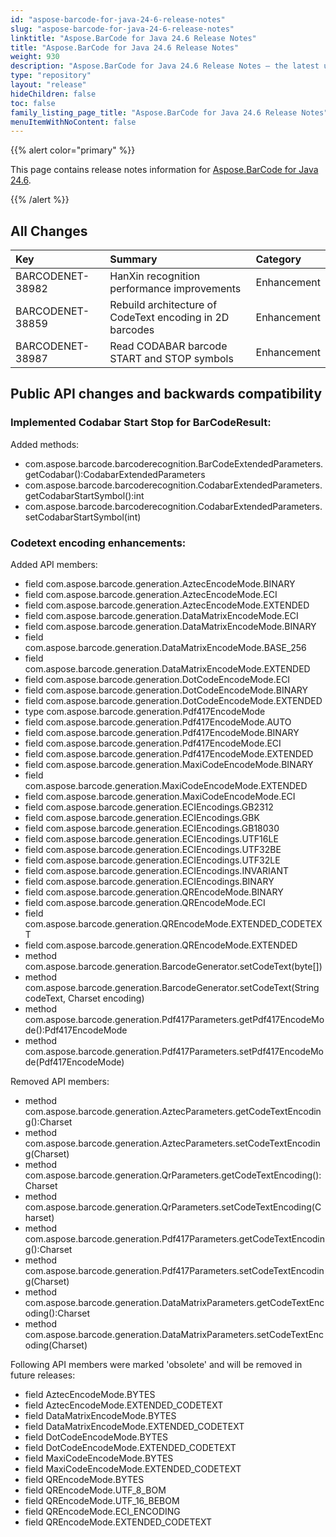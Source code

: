 ```yaml
---
id: "aspose-barcode-for-java-24-6-release-notes"
slug: "aspose-barcode-for-java-24-6-release-notes"
linktitle: "Aspose.BarCode for Java 24.6 Release Notes"
title: "Aspose.BarCode for Java 24.6 Release Notes"
weight: 930
description: "Aspose.BarCode for Java 24.6 Release Notes – the latest updates and fixes."
type: "repository"
layout: "release"
hideChildren: false
toc: false
family_listing_page_title: "Aspose.BarCode for Java 24.6 Release Notes"
menuItemWithNoContent: false
---
```


{{% alert color="primary" %}}

This page contains release notes information for [Aspose.BarCode for Java 24.6](https://releases.aspose.com/barcode/java/24-6/).

{{% /alert %}}
## **All Changes**

| **Key**          | **Summary**                                                                       | **Category** |
|:-----------------|:----------------------------------------------------------------------------------|:-------------|
|BARCODENET-38982|HanXin recognition performance improvements|Enhancement|
|BARCODENET-38859|Rebuild architecture of CodeText encoding in 2D barcodes|Enhancement|
|BARCODENET-38987|Read CODABAR barcode START and STOP symbols|Enhancement|

## Public API changes and backwards compatibility

### Implemented Codabar Start Stop for BarCodeResult:
Added methods:
- com.aspose.barcode.barcoderecognition.BarCodeExtendedParameters.getCodabar():CodabarExtendedParameters
- com.aspose.barcode.barcoderecognition.CodabarExtendedParameters.getCodabarStartSymbol():int
- com.aspose.barcode.barcoderecognition.CodabarExtendedParameters.setCodabarStartSymbol(int)

### Codetext encoding enhancements:
Added API members:
- field com.aspose.barcode.generation.AztecEncodeMode.BINARY
- field com.aspose.barcode.generation.AztecEncodeMode.ECI
- field com.aspose.barcode.generation.AztecEncodeMode.EXTENDED
- field com.aspose.barcode.generation.DataMatrixEncodeMode.ECI
- field com.aspose.barcode.generation.DataMatrixEncodeMode.BINARY
- field com.aspose.barcode.generation.DataMatrixEncodeMode.BASE_256
- field com.aspose.barcode.generation.DataMatrixEncodeMode.EXTENDED
- field com.aspose.barcode.generation.DotCodeEncodeMode.ECI
- field com.aspose.barcode.generation.DotCodeEncodeMode.BINARY
- field com.aspose.barcode.generation.DotCodeEncodeMode.EXTENDED
- type com.aspose.barcode.generation.Pdf417EncodeMode
- field com.aspose.barcode.generation.Pdf417EncodeMode.AUTO
- field com.aspose.barcode.generation.Pdf417EncodeMode.BINARY
- field com.aspose.barcode.generation.Pdf417EncodeMode.ECI
- field com.aspose.barcode.generation.Pdf417EncodeMode.EXTENDED
- field com.aspose.barcode.generation.MaxiCodeEncodeMode.BINARY
- field com.aspose.barcode.generation.MaxiCodeEncodeMode.EXTENDED
- field com.aspose.barcode.generation.MaxiCodeEncodeMode.ECI
- field com.aspose.barcode.generation.ECIEncodings.GB2312
- field com.aspose.barcode.generation.ECIEncodings.GBK
- field com.aspose.barcode.generation.ECIEncodings.GB18030
- field com.aspose.barcode.generation.ECIEncodings.UTF16LE
- field com.aspose.barcode.generation.ECIEncodings.UTF32BE
- field com.aspose.barcode.generation.ECIEncodings.UTF32LE
- field com.aspose.barcode.generation.ECIEncodings.INVARIANT
- field com.aspose.barcode.generation.ECIEncodings.BINARY
- field com.aspose.barcode.generation.QREncodeMode.BINARY
- field com.aspose.barcode.generation.QREncodeMode.ECI
- field com.aspose.barcode.generation.QREncodeMode.EXTENDED_CODETEXT
- field com.aspose.barcode.generation.QREncodeMode.EXTENDED
- method com.aspose.barcode.generation.BarcodeGenerator.setCodeText(byte[])
- method com.aspose.barcode.generation.BarcodeGenerator.setCodeText(String codeText, Charset encoding)
- method com.aspose.barcode.generation.Pdf417Parameters.getPdf417EncodeMode():Pdf417EncodeMode
- method com.aspose.barcode.generation.Pdf417Parameters.setPdf417EncodeMode(Pdf417EncodeMode)

Removed API members:
- method com.aspose.barcode.generation.AztecParameters.getCodeTextEncoding():Charset
- method com.aspose.barcode.generation.AztecParameters.setCodeTextEncoding(Charset)
- method com.aspose.barcode.generation.QrParameters.getCodeTextEncoding():Charset
- method com.aspose.barcode.generation.QrParameters.setCodeTextEncoding(Charset)
- method com.aspose.barcode.generation.Pdf417Parameters.getCodeTextEncoding():Charset
- method com.aspose.barcode.generation.Pdf417Parameters.setCodeTextEncoding(Charset)
- method com.aspose.barcode.generation.DataMatrixParameters.getCodeTextEncoding():Charset
- method com.aspose.barcode.generation.DataMatrixParameters.setCodeTextEncoding(Charset)

Following API members were marked 'obsolete' and will be removed in future releases:
- field AztecEncodeMode.BYTES
- field AztecEncodeMode.EXTENDED_CODETEXT
- field DataMatrixEncodeMode.BYTES
- field DataMatrixEncodeMode.EXTENDED_CODETEXT
- field DotCodeEncodeMode.BYTES
- field DotCodeEncodeMode.EXTENDED_CODETEXT
- field MaxiCodeEncodeMode.BYTES
- field MaxiCodeEncodeMode.EXTENDED_CODETEXT
- field QREncodeMode.BYTES
- field QREncodeMode.UTF_8_BOM
- field QREncodeMode.UTF_16_BEBOM
- field QREncodeMode.ECI_ENCODING
- field QREncodeMode.EXTENDED_CODETEXT